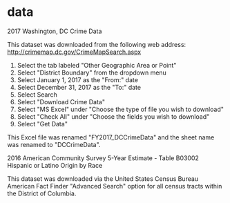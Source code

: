 # data

2017 Washington, DC Crime Data

This dataset was downloaded from the following web address:
http://crimemap.dc.gov/CrimeMapSearch.aspx

1. Select the tab labeled "Other Geographic Area or Point"
2. Select "District Boundary" from the dropdown menu
3. Select January 1, 2017 as the "From:" date
4. Select December 31, 2017 as the "To:" date
5. Select Search
6. Select "Download Crime Data"
7. Select "MS Excel" under "Choose the type of file you wish to download"
8. Select "Check All" under "Choose the fields you wish to download"
9. Select "Get Data"

This Excel file was renamed "FY2017_DCCrimeData" and the sheet name was renamed to "DCCrimeData".



2016 American Community Survey 5-Year Estimate - Table B03002
Hispanic or Latino Origin by Race

This dataset was downloaded via the United States Census Bureau American Fact Finder "Advanced Search" option for all census tracts within the District of Columbia. 

